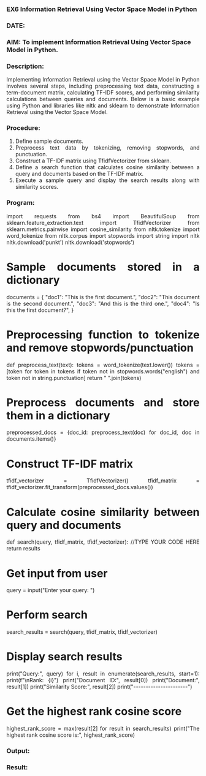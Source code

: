 ### EX6 Information Retrieval Using Vector Space Model in Python
### DATE: 
### AIM: To implement Information Retrieval Using Vector Space Model in Python.
### Description: 
<div align = "justify">
Implementing Information Retrieval using the Vector Space Model in Python involves several steps, including preprocessing text data, constructing a term-document matrix, 
calculating TF-IDF scores, and performing similarity calculations between queries and documents. Below is a basic example using Python and libraries like nltk and 
sklearn to demonstrate Information Retrieval using the Vector Space Model.

### Procedure:
1. Define sample documents.
2. Preprocess text data by tokenizing, removing stopwords, and punctuation.
3. Construct a TF-IDF matrix using TfidfVectorizer from sklearn.
4. Define a search function that calculates cosine similarity between a query and documents based on the TF-IDF matrix.
5. Execute a sample query and display the search results along with similarity scores.

### Program:
import requests
from bs4 import BeautifulSoup
from sklearn.feature_extraction.text import TfidfVectorizer
from sklearn.metrics.pairwise import cosine_similarity
from nltk.tokenize import word_tokenize
from nltk.corpus import stopwords
import string
import nltk
nltk.download('punkt')
nltk.download('stopwords')
# Sample documents stored in a dictionary
documents = {
    "doc1": "This is the first document.",
    "doc2": "This document is the second document.",
    "doc3": "And this is the third one.",
    "doc4": "Is this the first document?",
}

# Preprocessing function to tokenize and remove stopwords/punctuation
def preprocess_text(text):
    tokens = word_tokenize(text.lower())
    tokens = [token for token in tokens if token not in stopwords.words("english") and token not in string.punctuation]
    return " ".join(tokens)

# Preprocess documents and store them in a dictionary
preprocessed_docs = {doc_id: preprocess_text(doc) for doc_id, doc in documents.items()}

# Construct TF-IDF matrix
tfidf_vectorizer = TfidfVectorizer()
tfidf_matrix = tfidf_vectorizer.fit_transform(preprocessed_docs.values())

# Calculate cosine similarity between query and documents
def search(query, tfidf_matrix, tfidf_vectorizer):
    //TYPE YOUR CODE HERE
    return results

# Get input from user
query = input("Enter your query: ")

# Perform search
search_results = search(query, tfidf_matrix, tfidf_vectorizer)

# Display search results
print("Query:", query)
for i, result in enumerate(search_results, start=1):
    print(f"\nRank: {i}")
    print("Document ID:", result[0])
    print("Document:", result[1])
    print("Similarity Score:", result[2])
    print("----------------------")

# Get the highest rank cosine score
highest_rank_score = max(result[2] for result in search_results)
print("The highest rank cosine score is:", highest_rank_score)
### Output:

### Result:
